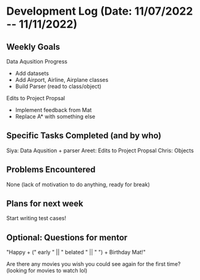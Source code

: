 # Development Log (Date: 11/07/2022 -- 11/11/2022)

## Weekly Goals
Data Aqusition Progress
- Add datasets
- Add Airport, Airline, Airplane classes
- Build Parser (read to class/object)

Edits to Project Propsal
- Implement feedback from Mat
- Replace A* with something else
## Specific Tasks Completed (and by who)
Siya: Data Aqusition + parser
Areet: Edits to Project Propsal
Chris: Objects

## Problems Encountered 
None (lack of motivation to do anything, ready for break)
## Plans for next week
Start writing test cases! 
## Optional: Questions for mentor
"Happy + (" early " || " belated " || " ") + Birthday Mat!"

Are there any movies you wish you could see again for the first time? (looking for movies to watch lol)